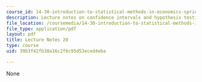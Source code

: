 ```yaml
---
course_id: 14-30-introduction-to-statistical-methods-in-economics-spring-2009
description: Lecture notes on confidence intervals and hypothesis testing.
file_location: /coursemedia/14-30-introduction-to-statistical-methods-in-economics-spring-2009/39b3f42fb38a16c2f6c95d53eced4eba_MIT14_30s09_lec20.pdf
file_type: application/pdf
layout: pdf
title: Lecture Notes 20
type: course
uid: 39b3f42fb38a16c2f6c95d53eced4eba

---
```

None